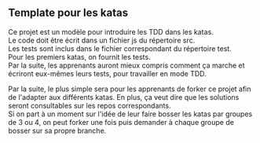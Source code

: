 ## Template pour les katas  
Ce projet est un modèle pour introduire les TDD dans les katas.   
Le code doit être écrit dans un fichier js du répertoire src.  
Les tests sont inclus dans le fichier correspondant du répertoire test.  
Pour les premiers katas, on fournit les tests.   
Par la suite, les apprenants auront mieux compris comment ça marche et écriront eux-mêmes leurs tests, pour travailler en mode TDD.  
  
Par la suite, le plus simple sera pour les apprenants de forker ce projet afin de l'adapter aux différents katas. En plus, ça veut dire que les solutions seront consultables sur les repos correspondants.   
Si on part à un moment sur l'idée de leur faire bosser les katas par groupes de 3 ou 4, on peut forker une fois puis demander à chaque groupe de bosser sur sa propre branche.  